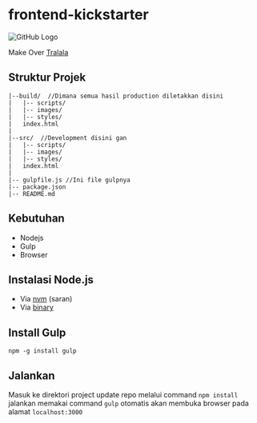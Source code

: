 # frontend-kickstarter

![GitHub Logo](src/images/logo.jpg)

Make Over [Tralala](http://www.bistrobaron.com/index.html)

## Struktur Projek

    |--build/  //Dimana semua hasil production diletakkan disini
    |   |-- scripts/
    |   |-- images/
    |   |-- styles/
    |   index.html
    |   
    |--src/  //Development disini gan
    |   |-- scripts/
    |   |-- images/
    |   |-- styles/
    |   index.html
    |
    |-- gulpfile.js //Ini file gulpnya
    |-- package.json
    |-- README.md

## Kebutuhan
  - Nodejs
  - Gulp
  - Browser

## Instalasi Node.js
  - Via [nvm](https://github.com/creationix/nvm) (saran)
  - Via [binary](https://nodejs.org/en/)

## Install Gulp
  ``
    npm -g install gulp
  ``

## Jalankan
Masuk ke direktori project
update repo melalui command
``
npm install
``
jalankan memakai command
``
gulp
``
otomatis akan membuka browser pada alamat ``localhost:3000``
